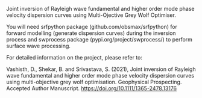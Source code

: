 Joint inversion of Rayleigh wave fundamental and higher order mode phase velocity dispersion curves using Multi-Ojective Grey Wolf Optimiser.

You will need srfpython package (github.com/obsmax/srfpython) for forward modelling (generate dispersion curves) during the inversion process and swprocess package (pypi.org/project/swprocess/) to perform surface wave processing.

For detailed information on the project, please refer to:

Vashisth, D., Shekar, B. and Srivastava, S. (2021), Joint inversion of Rayleigh wave fundamental and higher order mode phase velocity dispersion curves using multi-objective grey wolf optimisation. Geophysical Prospecting. Accepted Author Manuscript. https://doi.org/10.1111/1365-2478.13176
